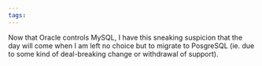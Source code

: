 ```yaml
---
tags: 
---
```


Now that Oracle controls MySQL, I have this sneaking suspicion that the day will come when I am left no choice but to migrate to PosgreSQL (ie. due to some kind of deal-breaking change or withdrawal of support).
